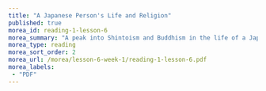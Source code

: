 ```yaml
---
title: "A Japanese Person's Life and Religion"
published: true
morea_id: reading-1-lesson-6
morea_summary: "A peak into Shintoism and Buddhism in the life of a Japanese person"
morea_type: reading
morea_sort_order: 2
morea_url: /morea/lesson-6-week-1/reading-1-lesson-6.pdf
morea_labels:
 - "PDF"
---
```

